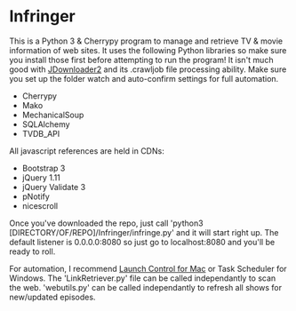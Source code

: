 Infringer
=========

This is a Python 3 & Cherrypy program to manage and retrieve TV & movie information of web sites.  It uses the following Python libraries so make sure you
install those first before attempting to run the program!  It isn't much good with <a href="http://board.jdownloader.org/showthread.php?t=54725">JDownloader2</a> and its .crawljob file processing ability.  Make sure you set up the folder watch and auto-confirm settings for full automation.
<ul>
<li>Cherrypy</li>
<li>Mako</li>
<li>MechanicalSoup</li>
<li>SQLAlchemy</li>
<li>TVDB_API</li>
</ul>

All javascript references are held in CDNs:
<ul>
<li>Bootstrap 3</li>
<li>jQuery 1.11</li>
<li>jQuery Validate 3</li>
<li>pNotify</li>
<li>nicescroll</li>
</ul>

Once you've downloaded the repo, just call 'python3 [DIRECTORY/OF/REPO]/Infringer/infringe.py' and it will start right up. The default listener is 0.0.0.0:8080 so just go to localhost:8080 and you'll be ready to roll.  

For automation, I recommend <a href="http://www.soma-zone.com/LaunchControl/">Launch Control for Mac</a> or Task Scheduler for Windows.  The 'LinkRetriever.py' file can be called independantly to scan the web.  'webutils.py' can be called independantly to refresh all shows for new/updated episodes.  
